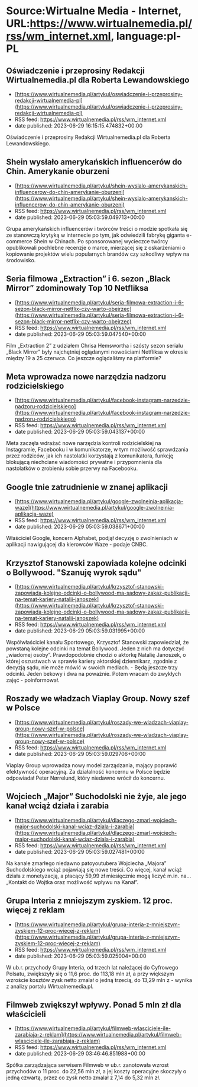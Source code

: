 # Source:Wirtualne Media - Internet, URL:https://www.wirtualnemedia.pl/rss/wm_internet.xml, language:pl-PL

## Oświadczenie i przeprosiny Redakcji Wirtualnemedia.pl dla Roberta Lewandowskiego
 - [https://www.wirtualnemedia.pl/artykul/oswiadczenie-i-przeprosiny-redakcji-wirtualnemedia-pl](https://www.wirtualnemedia.pl/artykul/oswiadczenie-i-przeprosiny-redakcji-wirtualnemedia-pl)
 - RSS feed: https://www.wirtualnemedia.pl/rss/wm_internet.xml
 - date published: 2023-06-29 16:15:15.474832+00:00

Oświadczenie i przeprosiny Redakcji Wirtualnemedia.pl dla Roberta Lewandowskiego.

## Shein wysłało amerykańskich influencerów do Chin. Amerykanie oburzeni
 - [https://www.wirtualnemedia.pl/artykul/shein-wyslalo-amerykanskich-influencerow-do-chin-amerykanie-oburzeni](https://www.wirtualnemedia.pl/artykul/shein-wyslalo-amerykanskich-influencerow-do-chin-amerykanie-oburzeni)
 - RSS feed: https://www.wirtualnemedia.pl/rss/wm_internet.xml
 - date published: 2023-06-29 05:03:59.049713+00:00

Grupa amerykańskich influencerów i twórców treści o modzie spotkała się ze stanowczą krytyką w internecie po tym, jak odwiedzili fabrykę giganta e-commerce Shein w Chinach. Po sponsorowanej wycieczce twórcy opublikowali pochlebne recenzje o marce, mierzącej się z oskarżeniami o kopiowanie projektów wielu popularnych brandów czy szkodliwy wpływ na środowisko.

## Seria filmowa „Extraction” i 6. sezon „Black Mirror” zdominowały Top 10 Netfliksa
 - [https://www.wirtualnemedia.pl/artykul/seria-filmowa-extraction-i-6-sezon-black-mirror-netflix-czy-warto-obejrzec](https://www.wirtualnemedia.pl/artykul/seria-filmowa-extraction-i-6-sezon-black-mirror-netflix-czy-warto-obejrzec)
 - RSS feed: https://www.wirtualnemedia.pl/rss/wm_internet.xml
 - date published: 2023-06-29 05:03:59.047540+00:00

Film „Extraction 2” z udziałem Chrisa Hemswortha i szósty sezon serialu „Black Mirror” były najchętniej oglądanymi nowościami Netfliksa w okresie między 19 a 25 czerwca. Co jeszcze oglądaliśmy na platformie?

## Meta wprowadza nowe narzędzia nadzoru rodzicielskiego
 - [https://www.wirtualnemedia.pl/artykul/facebook-instagram-narzedzie-nadzoru-rodzicielskiego](https://www.wirtualnemedia.pl/artykul/facebook-instagram-narzedzie-nadzoru-rodzicielskiego)
 - RSS feed: https://www.wirtualnemedia.pl/rss/wm_internet.xml
 - date published: 2023-06-29 05:03:59.043137+00:00

Meta zaczęła wdrażać nowe narzędzia kontroli rodzicielskiej na Instagramie, Facebooku i w komunikatorze, w tym możliwość sprawdzania przez rodziców, jak ich nastolatki korzystają z komunikatora, funkcję blokującą niechciane wiadomości prywatne i przypomnienia dla nastolatków o zrobieniu sobie przerwy na Facebooku.

## Google tnie zatrudnienie w znanej aplikacji
 - [https://www.wirtualnemedia.pl/artykul/google-zwolneinia-aplikacja-waze](https://www.wirtualnemedia.pl/artykul/google-zwolneinia-aplikacja-waze)
 - RSS feed: https://www.wirtualnemedia.pl/rss/wm_internet.xml
 - date published: 2023-06-29 05:03:59.038671+00:00

Właściciel Google, koncern Alphabet, podjął decyzję o zwolnieniach w aplikacji nawigującej dla kierowców Waze - podaje CNBC.

## Krzysztof Stanowski zapowiada kolejne odcinki o Bollywood. "Szanuję wyrok sądu"
 - [https://www.wirtualnemedia.pl/artykul/krzysztof-stanowski-zapowiada-kolejne-odcinki-o-bollywood-ma-sadowy-zakaz-publikacji-na-temat-kariery-natalii-janoszek](https://www.wirtualnemedia.pl/artykul/krzysztof-stanowski-zapowiada-kolejne-odcinki-o-bollywood-ma-sadowy-zakaz-publikacji-na-temat-kariery-natalii-janoszek)
 - RSS feed: https://www.wirtualnemedia.pl/rss/wm_internet.xml
 - date published: 2023-06-29 05:03:59.031995+00:00

Współwłaściciel kanału Sportowego, Krzysztof Stanowski zapowiedział, że powstaną kolejne odcinki na temat Bollywood. Jeden z nich ma dotyczyć „wiadomej osoby”. Prawdopodobnie chodzi o aktorkę Natalię Janoszek, o której oszustwach w sprawie kariery aktorskiej dziennikarz, zgodnie z decyzją sądu, nie może mówić w swoich mediach. - Będą jeszcze trzy odcinki. Jeden bekowy i dwa na poważnie. Potem wracam do zwykłych zajęć - poinformował.

## Roszady we władzach Viaplay Group. Nowy szef w Polsce
 - [https://www.wirtualnemedia.pl/artykul/roszady-we-wladzach-viaplay-group-nowy-szef-w-polsce](https://www.wirtualnemedia.pl/artykul/roszady-we-wladzach-viaplay-group-nowy-szef-w-polsce)
 - RSS feed: https://www.wirtualnemedia.pl/rss/wm_internet.xml
 - date published: 2023-06-29 05:03:59.029706+00:00

Viaplay Group wprowadza nowy model zarządzania, mający poprawić efektywność operacyjną. Za działalność koncernu w Polsce będzie odpowiadał Peter Nørrelund, który niedawno wrócił do koncernu.

## Wojciech „Major” Suchodolski nie żyje, ale jego kanał wciąż działa i zarabia
 - [https://www.wirtualnemedia.pl/artykul/dlaczego-zmarl-wojciech-major-suchodolski-kanal-wciaz-dziala-i-zarabia](https://www.wirtualnemedia.pl/artykul/dlaczego-zmarl-wojciech-major-suchodolski-kanal-wciaz-dziala-i-zarabia)
 - RSS feed: https://www.wirtualnemedia.pl/rss/wm_internet.xml
 - date published: 2023-06-29 05:03:59.027481+00:00

Na kanale zmarłego niedawno patoyoutubera Wojciecha „Majora” Suchodolskiego wciąż pojawiają się nowe treści. Co więcej, kanał wciąż działa z monetyzacją, a płacący 59,99 zł miesięcznie mogą liczyć m.in. na... „Kontakt do Wojtka oraz możliwość wpływu na Kanał”.

## Grupa Interia z mniejszym zyskiem. 12 proc. więcej z reklam
 - [https://www.wirtualnemedia.pl/artykul/grupa-interia-z-mniejszym-zyskiem-12-proc-wiecej-z-reklam](https://www.wirtualnemedia.pl/artykul/grupa-interia-z-mniejszym-zyskiem-12-proc-wiecej-z-reklam)
 - RSS feed: https://www.wirtualnemedia.pl/rss/wm_internet.xml
 - date published: 2023-06-29 05:03:59.025004+00:00

W ub.r. przychody Grupy Interia, od trzech lat należącej do Cyfrowego Polsatu, zwiększyły się o 11,6 proc. do 113,18 mln zł, a przy większym wzroście kosztów zysk netto zmalał o jedną trzecią, do 13,29 mln z - wynika z analizy portalu Wirtualnemedia.pl.

## Filmweb zwiększył wpływy. Ponad 5 mln zł dla właścicieli
 - [https://www.wirtualnemedia.pl/artykul/filmweb-wlasciciele-ile-zarabiaja-z-reklam](https://www.wirtualnemedia.pl/artykul/filmweb-wlasciciele-ile-zarabiaja-z-reklam)
 - RSS feed: https://www.wirtualnemedia.pl/rss/wm_internet.xml
 - date published: 2023-06-29 03:46:46.851988+00:00

Spółka zarządzająca serwisem Filmweb w ub.r. zanotowała wzrost przychodów o 11 proc. do 22,56 mln zł, a jej koszty operacyjne skoczyły o jedną czwartą, przez co zysk netto zmalał z 7,14 do 5,32 mln zł.

